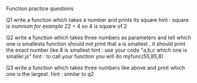Function practice questions

Q1 write a function which takes a number and prints its square hint : square is num*num
for example  2*2 = 4 so  4 is square of 2


Q2 write a function which takes three numbers as parameters and tell which one is smallests
    function should not print that a is smallest , it should print the exact number  like 8 is smallest
     hint : use your code "a,b,c which one is smaller.js" 
     hint : to call your function       you will do  myfunc(55,85,8)
        
     

Q3 write a function which takes three numbers like above and print which one is the largest.
   hint : similar to q2